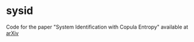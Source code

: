# sysid
Code for the paper "System Identification with Copula Entropy" available at [arXiv](https://arxiv.org/abs/2304.12922)
